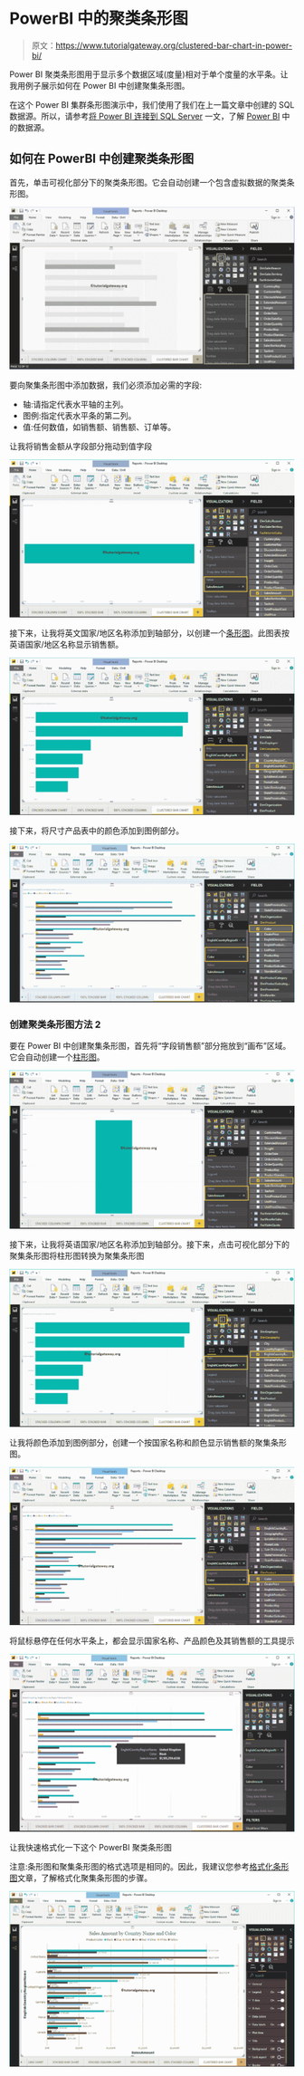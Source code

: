# PowerBI 中的聚类条形图

> 原文：<https://www.tutorialgateway.org/clustered-bar-chart-in-power-bi/>

Power BI 聚类条形图用于显示多个数据区域(度量)相对于单个度量的水平条。让我用例子展示如何在 Power BI 中创建聚集条形图。

在这个 Power BI 集群条形图演示中，我们使用了我们在上一篇文章中创建的 SQL 数据源。所以，请参考[将 Power BI 连接到 SQL Server](https://www.tutorialgateway.org/connect-power-bi-to-sql-server/) 一文，了解 [Power BI](https://www.tutorialgateway.org/power-bi-tutorial/) 中的数据源。

## 如何在 PowerBI 中创建聚类条形图

首先，单击可视化部分下的聚类条形图。它会自动创建一个包含虚拟数据的聚类条形图。

![Clustered Bar Chart in Power BI 1](img/f08e4ea10a9406fbbc7097f74f4c17a5.png)

要向聚集条形图中添加数据，我们必须添加必需的字段:

*   轴:请指定代表水平轴的主列。
*   图例:指定代表水平条的第二列。
*   值:任何数值，如销售额、销售额、订单等。

让我将销售金额从字段部分拖动到值字段

![Clustered Bar Chart in Power BI 2](img/b97d70e9ec8f4e11b0bfea46cc73f553.png)

接下来，让我将英文国家/地区名称添加到轴部分，以创建一个[条形图](https://www.tutorialgateway.org/power-bi-bar-chart/)。此图表按英语国家/地区名称显示销售额。

![Clustered Bar Chart in Power BI 3](img/23c30652865c249c48060949e47a96a2.png)

接下来，将尺寸产品表中的颜色添加到图例部分。

![Clustered Bar Chart in Power BI 4](img/8fcf4668ab5e953e7f77bdc4d65e4f9a.png)

### 创建聚类条形图方法 2

要在 Power BI 中创建聚集条形图，首先将“字段销售额”部分拖放到“画布”区域。它会自动创建一个[柱形图](https://www.tutorialgateway.org/column-chart-in-power-bi/)。

![Clustered Bar Chart in Power BI 5](img/c5d5b5346de94663241fc65d5fbd3ef4.png)

接下来，让我将英语国家/地区名称添加到轴部分。接下来，点击可视化部分下的聚集条形图将柱形图转换为聚集条形图

![Clustered Bar Chart in Power BI 6](img/6b39b47294b8b29dcea3a4e156ef9c4f.png)

让我将颜色添加到图例部分，创建一个按国家名称和颜色显示销售额的聚集条形图。

![Clustered Bar Chart in Power BI 7](img/21a3a6bf1268ab183ca74b70c98b2578.png)

将鼠标悬停在任何水平条上，都会显示国家名称、产品颜色及其销售额的工具提示

![Clustered Bar Chart in Power BI 8](img/945ee45bb9f5bc771ecac8579612b5f9.png)

让我快速格式化一下这个 PowerBI 聚类条形图

注意:条形图和聚集条形图的格式选项是相同的。因此，我建议您参考[格式化条形图](https://www.tutorialgateway.org/format-bar-chart-in-power-bi/)文章，了解格式化聚集条形图的步骤。

![Clustered Bar Chart in Power BI 9](img/25f8c9f6ec4da9c33335f801d0ef9b4d.png)